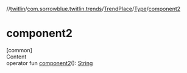 //[twitlin](../../../index.md)/[com.sorrowblue.twitlin.trends](../../index.md)/[TrendPlace](../index.md)/[Type](index.md)/[component2](component2.md)



# component2  
[common]  
Content  
operator fun [component2](component2.md)(): [String](https://kotlinlang.org/api/latest/jvm/stdlib/kotlin/-string/index.html)  



